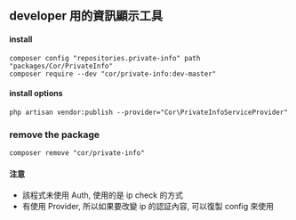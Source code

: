 ## developer 用的資訊顯示工具


#### install
```
composer config "repositories.private-info" path "packages/Cor/PrivateInfo"
composer require --dev "cor/private-info:dev-master"
```

#### install options
```
php artisan vendor:publish --provider="Cor\PrivateInfoServiceProvider"
```

### remove the package
```
composer remove "cor/private-info"
```


#### 注意
- 該程式未使用 Auth, 使用的是 ip check 的方式
- 有使用 Provider, 所以如果要改變 ip 的認証內容, 可以復製 config 來使用